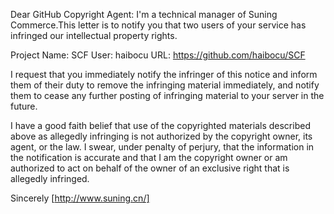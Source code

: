 Dear GitHub Copyright Agent:
    I'm a technical manager of Suning Commerce.This letter is to notify you that two users of your service has infringed our intellectual property rights.

Project Name: SCF
   User: haibocu
   URL: https://github.com/haibocu/SCF
   
   I request that you immediately notify the infringer of this notice and inform them of their duty to remove the infringing material immediately, and notify them to cease any further posting of infringing material to your server in the future.

I have a good faith belief that use of the copyrighted materials described above as allegedly infringing is not authorized by the copyright owner, its agent, or the law. I swear, under penalty of perjury, that the information in the notification is accurate and that I am the copyright owner or am authorized to act on behalf of the owner of an exclusive right that is allegedly infringed.

Sincerely
[http://www.suning.cn/]

